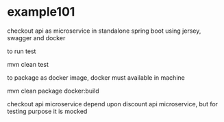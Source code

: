 # example101

checkout api as microservice in standalone spring boot using jersey, swagger and
docker

to run test

mvn clean test

to package as docker image, docker must available in machine

mvn clean package docker:build


checkout api microservice depend upon discount api microservice, but for testing
purpose it is mocked
